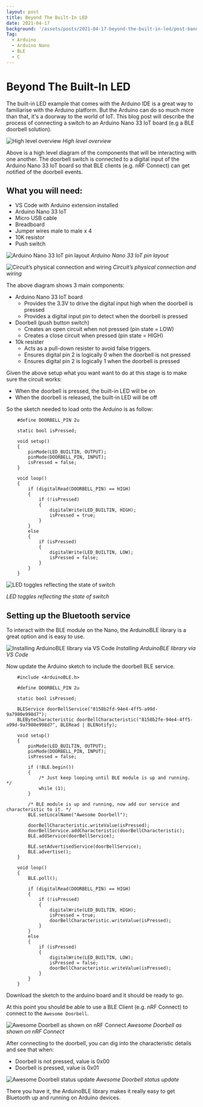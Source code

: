 ```yaml
---
layout: post
title: Beyond The Built-In LED
date: 2021-04-17
background: '/assets/posts/2021-04-17-beyond-the-built-in-led/post-banner-2021-04-17-beyond-the-built-in-led.jpg'
Tag:
  - Arduino
  - Arduino Nano
  - BLE
  - C
---
```


# Beyond The Built-In LED

The built-in LED example that comes with the Arduino IDE is a great way to familiarise with the Arduino platform. But the Arduino can do so much more than that, it's a doorway to the world of IoT. This blog post will describe the process of connecting a switch to an Arduino Nano 33 IoT board (e.g a BLE doorbell solution).

![High level overview](/assets/posts/2021-04-17-beyond-the-built-in-led/doorbell-high-level-view.png)
_High level overview_

Above is a high level diagram of the components that will be interacting with one another. The doorbell switch is connected to a digital input of the Arduino Nano 33 IoT board so that BLE clients (e.g. nRF Connect) can get notified of the doorbell events.

## What you will need:

* VS Code with Arduino extension installed
* Arduino Nano 33 IoT
* Micro USB cable
* Breadboard
* Jumper wires male to male x 4
* 10K resistor
* Push switch

![Arduino Nano 33 IoT pin layout](/assets/posts/2021-04-17-beyond-the-built-in-led/nano_33_iot_pinout.png)
_Arduino Nano 33 IoT pin layout_

![Circuit’s physical connection and wiring](/assets/posts/2021-04-17-beyond-the-built-in-led/doorbell-wiring-view.png)
_Circuit’s physical connection and wiring_

The above diagram shows 3 main components:

* Arduino Nano 33 IoT board
  + Provides the 3.3V to drive the digital input high when the doorbell is pressed
  + Provides a digital input pin to detect when the doorbell is pressed
* Doorbell (push button switch)
  + Creates an open circuit when not pressed (pin state = LOW)
  + Creates a close circuit when pressed (pin state = HIGH)
* 10k resister
  + Acts as a pull-down resister to avoid false triggers.
  + Ensures digital pin 2 is logically 0 when the doorbell is not pressed
  + Ensures digital pin 2 is logically 1 when the doorbell is pressed

Given the above setup what you want want to do at this stage is to make sure the circuit works:

* When the doorbell is pressed, the built-in LED will be on
* When the doorbell is released, the built-in LED will be off

So the sketch needed to load onto the Arduino is as follow:

```
    #define DOORBELL_PIN 2u
    
    static bool isPressed;
    
    void setup()
    {
        pinMode(LED_BUILTIN, OUTPUT);
        pinMode(DOORBELL_PIN, INPUT);
        isPressed = false;
    }
    
    void loop()
    {
        if (digitalRead(DOORBELL_PIN) == HIGH)
        {
            if (!isPressed)
            {
                digitalWrite(LED_BUILTIN, HIGH);
                isPressed = true;
            }
        }
        else
        {
            if (isPressed)
            {
                digitalWrite(LED_BUILTIN, LOW);
                isPressed = false;
            }
        }
    }
```

![LED toggles reflecting the state of switch](/assets/posts/2021-04-17-beyond-the-built-in-led/button-switch-demo.gif)

_LED toggles reflecting the state of switch_

## Setting up the Bluetooth service

To interact with the BLE module on the Nano, the ArduinoBLE library is a great option and is easy to use.

![Installing ArduinoBLE library via VS Code](/assets/posts/2021-04-17-beyond-the-built-in-led/install-arduinoble-demo.gif)
_Installing ArduinoBLE library via VS Code_

Now update the Arduino sketch to include the doorbell BLE service.

```
    #include <ArduinoBLE.h>
    
    #define DOORBELL_PIN 2u
    
    static bool isPressed;
    
    BLEService doorBellService("8158b2fd-94e4-4ff5-a99d-9a7980e998d7");
    BLEByteCharacteristic doorBellCharacteristic("8158b2fe-94e4-4ff5-a99d-9a7980e998d7", BLERead | BLENotify);
    
    void setup()
    {
        pinMode(LED_BUILTIN, OUTPUT);
        pinMode(DOORBELL_PIN, INPUT);
        isPressed = false;
        
        if (!BLE.begin())
        {
            /* Just keep looping until BLE module is up and running. */
            while (1);
        }
    
        /* BLE module is up and running, now add our service and characteristic to it. */
        BLE.setLocalName("Awesome Doorbell");
        
        doorBellCharacteristic.writeValue(isPressed);
        doorBellService.addCharacteristic(doorBellCharacteristic);
        BLE.addService(doorBellService);
        
        BLE.setAdvertisedService(doorBellService);
        BLE.advertise();
    }
    
    void loop()
    {
        BLE.poll();
        
        if (digitalRead(DOORBELL_PIN) == HIGH)
        {
            if (!isPressed)
            {
                digitalWrite(LED_BUILTIN, HIGH);
                isPressed = true;
                doorBellCharacteristic.writeValue(isPressed);
            }
        }
        else
        {
            if (isPressed)
            {
                digitalWrite(LED_BUILTIN, LOW);
                isPressed = false;
                doorBellCharacteristic.writeValue(isPressed);
            }
        }
    }
```

Download the sketch to the arduino board and it should be ready to go.

At this point you should be able to use a BLE Client (e.g. nRF Connect) to connect to the `Awesome Doorbell`.

![Awesome Doorbell as shown on nRF Connect](/assets/posts/2021-04-17-beyond-the-built-in-led/nrf-doorbell-connect.png)
_Awesome Doorbell as shown on nRF Connect_

After connecting to the doorbell, you can dig into the characteristic details and see that when:

* Doorbell is not pressed, value is 0x00
* Doorbell is pressed, value is 0x01

![Awesome Doorbell status update](/assets/posts/2021-04-17-beyond-the-built-in-led/nrf-doorbell-state.png)
_Awesome Doorbell status update_

There you have it, the ArduinoBLE library makes it really easy to get Bluetooth up and running on Arduino devices.
